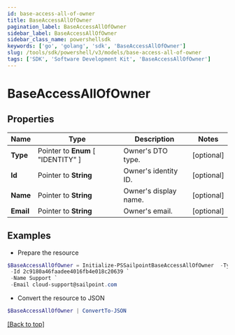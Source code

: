 ```yaml
---
id: base-access-all-of-owner
title: BaseAccessAllOfOwner
pagination_label: BaseAccessAllOfOwner
sidebar_label: BaseAccessAllOfOwner
sidebar_class_name: powershellsdk
keywords: ['go', 'golang', 'sdk', 'BaseAccessAllOfOwner'] 
slug: /tools/sdk/powershell/v3/models/base-access-all-of-owner
tags: ['SDK', 'Software Development Kit', 'BaseAccessAllOfOwner']
---
```



# BaseAccessAllOfOwner

## Properties

Name | Type | Description | Notes
------------ | ------------- | ------------- | -------------
**Type** |  Pointer to  **Enum** [  "IDENTITY" ] | Owner&#39;s DTO type. | [optional] 
**Id** |  Pointer to **String** | Owner&#39;s identity ID. | [optional] 
**Name** |  Pointer to **String** | Owner&#39;s display name. | [optional] 
**Email** |  Pointer to **String** | Owner&#39;s email. | [optional] 

## Examples

- Prepare the resource
```powershell
$BaseAccessAllOfOwner = Initialize-PSSailpointBaseAccessAllOfOwner  -Type IDENTITY `
 -Id 2c9180a46faadee4016fb4e018c20639 `
 -Name Support `
 -Email cloud-support@sailpoint.com
```

- Convert the resource to JSON
```powershell
$BaseAccessAllOfOwner | ConvertTo-JSON
```


[[Back to top]](#) 

